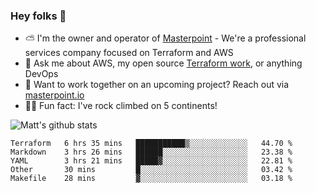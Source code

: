 

### Hey folks 👋

- ⛅️ I'm the owner and operator of [Masterpoint](https://masterpoint.io) - We're a professional services company focused on Terraform and AWS
- 💬 Ask me about AWS, my open source [Terraform work](https://github.com/masterpointio?q=terraform&type=&language=hcl), or anything DevOps
- 🔨 Want to work together on an upcoming project? Reach out via [masterpoint.io](https://masterpoint.io)
- 🧗‍♂️ Fun fact: I've rock climbed on 5 continents! 


![Matt's github stats](https://github-readme-stats.vercel.app/api?username=Gowiem&count_private=true&theme=cobalt&show_icons=true)

<!--START_SECTION:waka-->
```text
Terraform   6 hrs 35 mins   ███████████▒░░░░░░░░░░░░░   44.70 % 
Markdown    3 hrs 26 mins   ██████░░░░░░░░░░░░░░░░░░░   23.38 % 
YAML        3 hrs 21 mins   █████▓░░░░░░░░░░░░░░░░░░░   22.81 % 
Other       30 mins         █░░░░░░░░░░░░░░░░░░░░░░░░   03.42 % 
Makefile    28 mins         ▓░░░░░░░░░░░░░░░░░░░░░░░░   03.18 % 
```
<!--END_SECTION:waka-->

